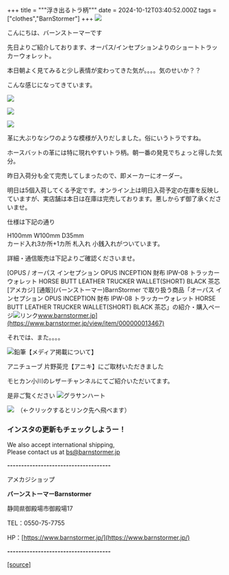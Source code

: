 +++
title = """浮き出るトラ柄"""
date = 2024-10-12T03:40:52.000Z
tags = ["clothes","BarnStormer"]
+++
[![](https://stat.ameba.jp/user_images/20231023/16/barnstormer-go/b2/03/p/o0420015015354743273.png)](https://ameblo.jp/barnstormer-go/entry-12825670498.html)

こんにちは、バーンストーマーです

先日よりご紹介しております、オーパス/インセプションよりのショートトラッカーウォレット。

本日朝よく見てみると少し表情が変わってきた気が。。。。気のせいか？？

こんな感じになってきています。

[![](https://stat.ameba.jp/user_images/20241012/11/barnstormer-go/ac/b4/j/o0466070015496856144.jpg)](https://stat.ameba.jp/user_images/20241012/11/barnstormer-go/ac/b4/j/o0466070015496856144.jpg)

[![](https://stat.ameba.jp/user_images/20241012/11/barnstormer-go/cb/e3/j/o0466070015496856148.jpg)](https://stat.ameba.jp/user_images/20241012/11/barnstormer-go/cb/e3/j/o0466070015496856148.jpg)

[![](https://stat.ameba.jp/user_images/20241012/11/barnstormer-go/5e/85/j/o0466070015496856140.jpg)](https://stat.ameba.jp/user_images/20241012/11/barnstormer-go/5e/85/j/o0466070015496856140.jpg)

革に大ぶりなシワのような模様が入りだしました。俗にいうトラですね。

ホースバットの革には特に現れやすいトラ柄。朝一番の発見でちょっと得した気分。

昨日入荷分も全て完売してしまったので、即メーカーにオーダー。

明日は5個入荷してくる予定です。オンライン上は明日入荷予定の在庫を反映していますが、実店舗は本日は在庫は完売しております。悪しからず御了承くださいませ。

仕様は下記の通り

H100mm W100mm D35mm  
カード入れ3か所+1カ所 札入れ 小銭入れがついています。

詳細・通信販売は下記よりご確認くださいませ。

[OPUS / オーパス インセプション OPUS INCEPTION 財布 IPW-08 トラッカーウォレット HORSE BUTT LEATHER TRUCKER WALLET(SHORT) BLACK 茶芯 \[アメカジ\] \[通販\](バーンストーマー)BarnStormer で取り扱う商品「オーパス インセプション OPUS INCEPTION 財布 IPW-08 トラッカーウォレット HORSE BUTT LEATHER TRUCKER WALLET(SHORT) BLACK 茶芯」の紹介・購入ページ![リンク](https://c.stat100.ameba.jp/ameblo/symbols/v3.20.0/svg/gray/editor_link.svg)www.barnstormer.jp](https://www.barnstormer.jp/view/item/000000013467)

それでは、また。。。。

![鉛筆](https://stat100.ameba.jp/blog/ucs/img/char/char3/519.png)【メディア掲載について】

アニチューブ 片野英児【アニキ】にご取材いただきました

モヒカン小川のレザーチャンネルにてご紹介いただいてます。

是非ご覧ください ![グラサンハート](https://stat100.ameba.jp/blog/ucs/img/char/char3/148.png)

[![](https://stat.ameba.jp/user_images/20230412/16/barnstormer-go/6a/23/p/o0108010815269242493.png)](https://www.instagram.com/barnstormer_daily/)　（←クリックするとリンク先へ飛べます）

### インスタの更新もチェックしようー！

We also accept international shipping,  
Please contact us at bs@barnstormer.jp

**\-------------------------------------**

アメカジショップ

**バーンストーマーBarnstormer**

静岡県御殿場市御殿場17

TEL：0550-75-7755

HP：[https://www.barnstormer.jp/](https://www.barnstormer.jp/)

**\-------------------------------------**

[[source]](https://ameblo.jp/barnstormer-go/entry-12870955240.html)
